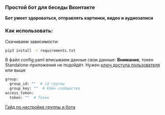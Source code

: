### Простой бот для беседы Вконтакте
<b>Бот умеет здороваться, отправлять картинки, видео и аудиозаписи</b>

### Как использовать:

Скачиваем зависимости:
```bash
pip3 install -r requirements.txt
```
В файл config.yaml вписываем данные свои данные:
**Внимание**, токен Standalone-приложения не подойдёт.
Нужен [ключ доступа пользователя](https://vk.com/dev/implicit_flow_user) или выше

```bash
group:
  group_id: ""  # id группы
  group_key: ""  # Ключ cообщества
access_token:
  token: ""  # Токен
```
[Гайд по настройке группы и бота](https://www.youtube.com/watch?v=DJV_Y1yNWRE&ab_channel=RPT-RussianPythonTutor)